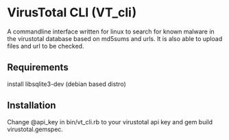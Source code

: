 # VirusTotal CLI (VT_cli)
A commandline interface written for linux to search for known
 malware in the virustotal database based on md5sums and urls.
 It is also able to upload files and url to be checked.

## Requirements
install libsqlite3-dev (debian based distro)

## Installation
Change @api_key in bin/vt_cli.rb to your virustotal api key
 and gem build virustotal.gemspec.

